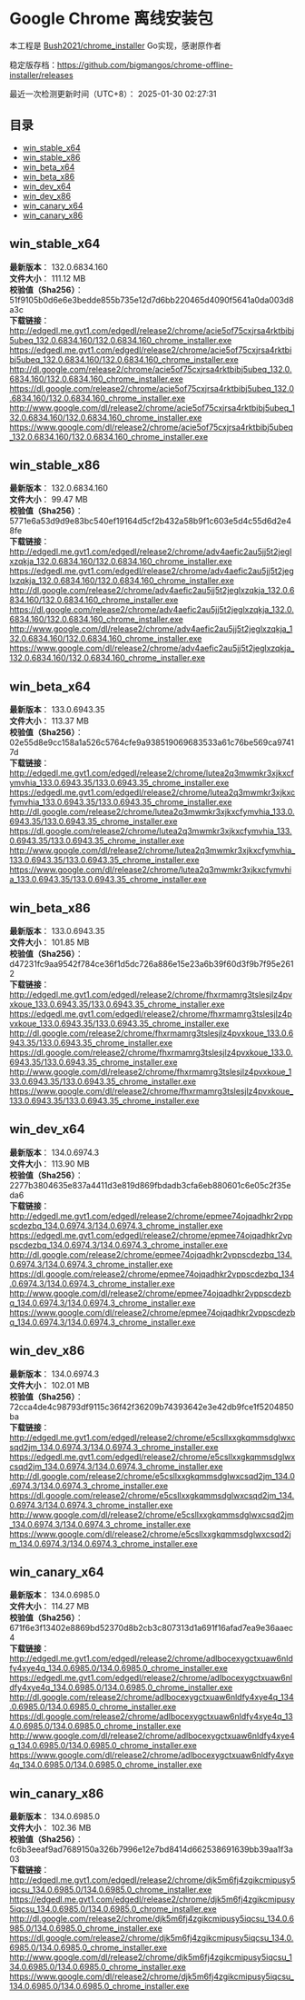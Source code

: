 # Google Chrome 离线安装包
本工程是 [Bush2021/chrome_installer](https://github.com/Bush2021/chrome_installer) Go实现，感谢原作者

稳定版存档：<https://github.com/bigmangos/chrome-offline-installer/releases>

最近一次检测更新时间（UTC+8）：
2025-01-30 02:27:31

## 目录
* [win_stable_x64](https://github.com/bigmangos/chrome-offline-installer?tab=readme-ov-file#win_stable_x64)
* [win_stable_x86](https://github.com/bigmangos/chrome-offline-installer?tab=readme-ov-file#win_stable_x86)
* [win_beta_x64](https://github.com/bigmangos/chrome-offline-installer?tab=readme-ov-file#win_beta_x64)
* [win_beta_x86](https://github.com/bigmangos/chrome-offline-installer?tab=readme-ov-file#win_beta_x86)
* [win_dev_x64](https://github.com/bigmangos/chrome-offline-installer?tab=readme-ov-file#win_dev_x64)
* [win_dev_x86](https://github.com/bigmangos/chrome-offline-installer?tab=readme-ov-file#win_dev_x86)
* [win_canary_x64](https://github.com/bigmangos/chrome-offline-installer?tab=readme-ov-file#win_canary_x64)
* [win_canary_x86](https://github.com/bigmangos/chrome-offline-installer?tab=readme-ov-file#win_canary_x86)

## win_stable_x64
**最新版本**： 132.0.6834.160  
**文件大小**： 111.12 MB  
**校验值（Sha256）**： 51f9105b0d6e6e3bedde855b735e12d7d6bb220465d4090f5641a0da003d8a3c  
**下载链接**：
http://edgedl.me.gvt1.com/edgedl/release2/chrome/acie5of75cxjrsa4rktbibj5ubeq_132.0.6834.160/132.0.6834.160_chrome_installer.exe
https://edgedl.me.gvt1.com/edgedl/release2/chrome/acie5of75cxjrsa4rktbibj5ubeq_132.0.6834.160/132.0.6834.160_chrome_installer.exe
http://dl.google.com/release2/chrome/acie5of75cxjrsa4rktbibj5ubeq_132.0.6834.160/132.0.6834.160_chrome_installer.exe
https://dl.google.com/release2/chrome/acie5of75cxjrsa4rktbibj5ubeq_132.0.6834.160/132.0.6834.160_chrome_installer.exe
http://www.google.com/dl/release2/chrome/acie5of75cxjrsa4rktbibj5ubeq_132.0.6834.160/132.0.6834.160_chrome_installer.exe
https://www.google.com/dl/release2/chrome/acie5of75cxjrsa4rktbibj5ubeq_132.0.6834.160/132.0.6834.160_chrome_installer.exe
## win_stable_x86
**最新版本**： 132.0.6834.160  
**文件大小**： 99.47 MB  
**校验值（Sha256）**： 5771e6a53d9d9e83bc540ef19164d5cf2b432a58b9f1c603e5d4c55d6d2e48fe  
**下载链接**：
http://edgedl.me.gvt1.com/edgedl/release2/chrome/adv4aefic2au5jj5t2jeglxzqkja_132.0.6834.160/132.0.6834.160_chrome_installer.exe
https://edgedl.me.gvt1.com/edgedl/release2/chrome/adv4aefic2au5jj5t2jeglxzqkja_132.0.6834.160/132.0.6834.160_chrome_installer.exe
http://dl.google.com/release2/chrome/adv4aefic2au5jj5t2jeglxzqkja_132.0.6834.160/132.0.6834.160_chrome_installer.exe
https://dl.google.com/release2/chrome/adv4aefic2au5jj5t2jeglxzqkja_132.0.6834.160/132.0.6834.160_chrome_installer.exe
http://www.google.com/dl/release2/chrome/adv4aefic2au5jj5t2jeglxzqkja_132.0.6834.160/132.0.6834.160_chrome_installer.exe
https://www.google.com/dl/release2/chrome/adv4aefic2au5jj5t2jeglxzqkja_132.0.6834.160/132.0.6834.160_chrome_installer.exe
## win_beta_x64
**最新版本**： 133.0.6943.35  
**文件大小**： 113.37 MB  
**校验值（Sha256）**： 02e55d8e9cc158a1a526c5764cfe9a938519069683533a61c76be569ca97417d  
**下载链接**：
http://edgedl.me.gvt1.com/edgedl/release2/chrome/lutea2q3mwmkr3xjkxcfymvhia_133.0.6943.35/133.0.6943.35_chrome_installer.exe
https://edgedl.me.gvt1.com/edgedl/release2/chrome/lutea2q3mwmkr3xjkxcfymvhia_133.0.6943.35/133.0.6943.35_chrome_installer.exe
http://dl.google.com/release2/chrome/lutea2q3mwmkr3xjkxcfymvhia_133.0.6943.35/133.0.6943.35_chrome_installer.exe
https://dl.google.com/release2/chrome/lutea2q3mwmkr3xjkxcfymvhia_133.0.6943.35/133.0.6943.35_chrome_installer.exe
http://www.google.com/dl/release2/chrome/lutea2q3mwmkr3xjkxcfymvhia_133.0.6943.35/133.0.6943.35_chrome_installer.exe
https://www.google.com/dl/release2/chrome/lutea2q3mwmkr3xjkxcfymvhia_133.0.6943.35/133.0.6943.35_chrome_installer.exe
## win_beta_x86
**最新版本**： 133.0.6943.35  
**文件大小**： 101.85 MB  
**校验值（Sha256）**： d47231fc9aa9542f784ce36f1d5dc726a886e15e23a6b39f60d3f9b7f95e2612  
**下载链接**：
http://edgedl.me.gvt1.com/edgedl/release2/chrome/fhxrmamrg3tslesjlz4pvxkoue_133.0.6943.35/133.0.6943.35_chrome_installer.exe
https://edgedl.me.gvt1.com/edgedl/release2/chrome/fhxrmamrg3tslesjlz4pvxkoue_133.0.6943.35/133.0.6943.35_chrome_installer.exe
http://dl.google.com/release2/chrome/fhxrmamrg3tslesjlz4pvxkoue_133.0.6943.35/133.0.6943.35_chrome_installer.exe
https://dl.google.com/release2/chrome/fhxrmamrg3tslesjlz4pvxkoue_133.0.6943.35/133.0.6943.35_chrome_installer.exe
http://www.google.com/dl/release2/chrome/fhxrmamrg3tslesjlz4pvxkoue_133.0.6943.35/133.0.6943.35_chrome_installer.exe
https://www.google.com/dl/release2/chrome/fhxrmamrg3tslesjlz4pvxkoue_133.0.6943.35/133.0.6943.35_chrome_installer.exe
## win_dev_x64
**最新版本**： 134.0.6974.3  
**文件大小**： 113.90 MB  
**校验值（Sha256）**： 2277b3804635e837a4411d3e819d869fbdadb3cfa6eb880601c6e05c2f35eda6  
**下载链接**：
http://edgedl.me.gvt1.com/edgedl/release2/chrome/epmee74ojqadhkr2vppscdezbq_134.0.6974.3/134.0.6974.3_chrome_installer.exe
https://edgedl.me.gvt1.com/edgedl/release2/chrome/epmee74ojqadhkr2vppscdezbq_134.0.6974.3/134.0.6974.3_chrome_installer.exe
http://dl.google.com/release2/chrome/epmee74ojqadhkr2vppscdezbq_134.0.6974.3/134.0.6974.3_chrome_installer.exe
https://dl.google.com/release2/chrome/epmee74ojqadhkr2vppscdezbq_134.0.6974.3/134.0.6974.3_chrome_installer.exe
http://www.google.com/dl/release2/chrome/epmee74ojqadhkr2vppscdezbq_134.0.6974.3/134.0.6974.3_chrome_installer.exe
https://www.google.com/dl/release2/chrome/epmee74ojqadhkr2vppscdezbq_134.0.6974.3/134.0.6974.3_chrome_installer.exe
## win_dev_x86
**最新版本**： 134.0.6974.3  
**文件大小**： 102.01 MB  
**校验值（Sha256）**： 72cca4de4c98793df9115c36f42f36209b74393642e3e42db9fce1f5204850ba  
**下载链接**：
http://edgedl.me.gvt1.com/edgedl/release2/chrome/e5csllxxgkqmmsdglwxcsqd2jm_134.0.6974.3/134.0.6974.3_chrome_installer.exe
https://edgedl.me.gvt1.com/edgedl/release2/chrome/e5csllxxgkqmmsdglwxcsqd2jm_134.0.6974.3/134.0.6974.3_chrome_installer.exe
http://dl.google.com/release2/chrome/e5csllxxgkqmmsdglwxcsqd2jm_134.0.6974.3/134.0.6974.3_chrome_installer.exe
https://dl.google.com/release2/chrome/e5csllxxgkqmmsdglwxcsqd2jm_134.0.6974.3/134.0.6974.3_chrome_installer.exe
http://www.google.com/dl/release2/chrome/e5csllxxgkqmmsdglwxcsqd2jm_134.0.6974.3/134.0.6974.3_chrome_installer.exe
https://www.google.com/dl/release2/chrome/e5csllxxgkqmmsdglwxcsqd2jm_134.0.6974.3/134.0.6974.3_chrome_installer.exe
## win_canary_x64
**最新版本**： 134.0.6985.0  
**文件大小**： 114.27 MB  
**校验值（Sha256）**： 671f6e3f13402e8869bd52370d8b2cb3c807313d1a691f16afad7ea9e36aaec4  
**下载链接**：
http://edgedl.me.gvt1.com/edgedl/release2/chrome/adlbocexygctxuaw6nldfy4xye4q_134.0.6985.0/134.0.6985.0_chrome_installer.exe
https://edgedl.me.gvt1.com/edgedl/release2/chrome/adlbocexygctxuaw6nldfy4xye4q_134.0.6985.0/134.0.6985.0_chrome_installer.exe
http://dl.google.com/release2/chrome/adlbocexygctxuaw6nldfy4xye4q_134.0.6985.0/134.0.6985.0_chrome_installer.exe
https://dl.google.com/release2/chrome/adlbocexygctxuaw6nldfy4xye4q_134.0.6985.0/134.0.6985.0_chrome_installer.exe
http://www.google.com/dl/release2/chrome/adlbocexygctxuaw6nldfy4xye4q_134.0.6985.0/134.0.6985.0_chrome_installer.exe
https://www.google.com/dl/release2/chrome/adlbocexygctxuaw6nldfy4xye4q_134.0.6985.0/134.0.6985.0_chrome_installer.exe
## win_canary_x86
**最新版本**： 134.0.6985.0  
**文件大小**： 102.36 MB  
**校验值（Sha256）**： fc6b3eeaf9ad7689150a326b7996e12e7bd8414d662538691639bb39aa1f3a03  
**下载链接**：
http://edgedl.me.gvt1.com/edgedl/release2/chrome/djk5m6fj4zgikcmipusy5iqcsu_134.0.6985.0/134.0.6985.0_chrome_installer.exe
https://edgedl.me.gvt1.com/edgedl/release2/chrome/djk5m6fj4zgikcmipusy5iqcsu_134.0.6985.0/134.0.6985.0_chrome_installer.exe
http://dl.google.com/release2/chrome/djk5m6fj4zgikcmipusy5iqcsu_134.0.6985.0/134.0.6985.0_chrome_installer.exe
https://dl.google.com/release2/chrome/djk5m6fj4zgikcmipusy5iqcsu_134.0.6985.0/134.0.6985.0_chrome_installer.exe
http://www.google.com/dl/release2/chrome/djk5m6fj4zgikcmipusy5iqcsu_134.0.6985.0/134.0.6985.0_chrome_installer.exe
https://www.google.com/dl/release2/chrome/djk5m6fj4zgikcmipusy5iqcsu_134.0.6985.0/134.0.6985.0_chrome_installer.exe
